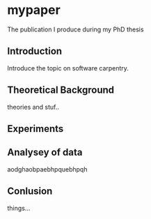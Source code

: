 # mypaper
The publication I produce during my PhD thesis

## Introduction
Introduce the topic on software carpentry.

## Theoretical Background
theories and stuf..

## Experiments

## Analysey of data
aodghaobpaebhpquebhpqh

## Conlusion
things...

